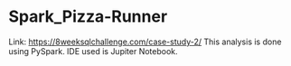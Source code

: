 # Spark_Pizza-Runner
Link: https://8weeksqlchallenge.com/case-study-2/
This analysis is done using PySpark.
IDE used is Jupiter Notebook.
